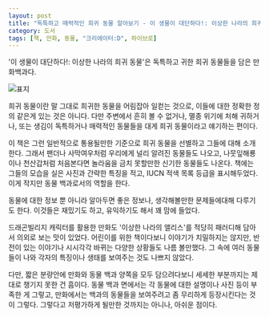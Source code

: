```yaml
---
layout: post
title: "독특하고 매력적인 희귀 동물 알아보기 - 이 생물이 대단하다!: 이상한 나라의 희귀 동물"
category: 도서
tags: [책, 만화, 동물, "크리에이터:D", 하이브로]
---
```


'이 생물이 대단하다!: 이상한 나라의 희귀 동물'은
독특하고 귀한 희귀 동물들을 담은 만화백과다.

![표지](https://lh3.googleusercontent.com/-0BY7tNlK3HpQAoLNTBUN6-N7cu8xrTL9Vc3iYVRl9P5xUpGRanuepqrXh8z-xu8Jhx046-fLFt70Q=s480)

희귀 동물이란 말 그대로 희귀한 동물을 어림잡아 일컫는 것으로,
이들에 대한 정확한 정의 같은게 있는 것은 아니다.
다만 주변에서 흔히 볼 수 없거나,
멸종 위기에 처해 귀하거나,
또는 생김이 독특하거나 매력적인 동물들을 대게 희귀 동물이라고 얘기하는 편이다.

이 책은 그런 일반적으로 통용될만한 기준으로 희귀 동물을 선별하고 그들에 대해 소개한다.
그래서 팬더나 사막여우처럼 우리에게 널리 알려진 동물들도 나오고,
나뭇잎해룡이나 천산갑처럼 처음본다면 놀라움을 금치 못할만한 신기한 동물들도 나온다.
책에는 그들의 모습을 실은 사진과 간략한 특징을 적고,
IUCN 적색 목록 등급을 표시해두었다.
이게 작지만 동물 백과로서의 역할을 한다.

동물에 대한 정보 뿐 아니라 알아두면 좋은 정보나,
생각해볼만한 문제들에대해 다루기도 한다.
이것들은 재밌기도 하고, 유익하기도 해서 꽤 맘에 들었다.

드래곤빌리지 캐릭터를 활용한 만화도
'이상한 나라의 앨리스'를 적당히 패러디해 담아서
의외로 보는 맛이 있었다.
어린이를 위한 책이다보니 이야기가 치밀하지는 않지만,
반전이 있는 이야기나 시시각각 바뀌는 다양한 상황들도 나름 볼만했다.
그 속에 여러 동물들이 나와 각자의 특징이나 생태를 보여주는 것도 나쁘지 않았다.

다만, 짧은 분량안에 만화와 동물 백과 양쪽을 모두 담으려다보니
세세한 부분까지는 제대로 챙기지 못한 건 흠이다.
동물 백과 면에서는 각 동물에 대한 설명이나 사진 등이 부족한 게 그렇고,
만화에서는 백과의 동물들을 보여주려고 좀 무리하게 등장시킨다는 것이 그렇다.
그렇다고 저평가하게 될만한 것까지는 아니나, 아쉬운 점이다.
